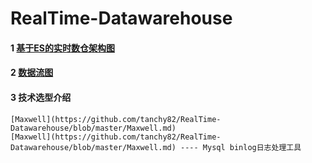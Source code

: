 # RealTime-Datawarehouse

#### 1 [基于ES的实时数仓架构图](https://www.processon.com/view/link/62f0cca5f346fb706bff3d7c)   
    
#### 2 [数据流图](https://www.processon.com/view/link/62f0ccb41e08531524c7d0fd)   

#### 3 技术选型介绍  
    [Maxwell](https://github.com/tanchy82/RealTime-Datawarehouse/blob/master/Maxwell.md)
    [Maxwell](https://github.com/tanchy82/RealTime-Datawarehouse/blob/master/Maxwell.md) ---- Mysql binlog日志处理工具
         
         

  
